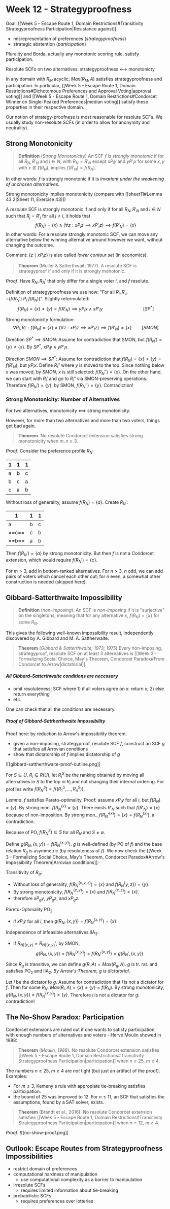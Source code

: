 # Week 12 - Strategyproofness
Goal: [[Week 5 - Escape Route 1, Domain Restrictions#Transitivity Strategyproofness Participation|Resistance against]]
- misrepresentation of preferences (*strategyproofness*)
- strategic abstention (*participation*)

Plurality and Borda, actually any monotonic scoring rule, satisfy participation.

Resolute SCFs on two alternatives: strategyproofness <--> monotonicty

In any domain with $R_M$ acyclic, $Max(R_M, A)$ satisfies strategyproofness and participation. In particular, [[Week 5 - Escape Route 1, Domain Restrictions#Dichotomous Preferences and Approval Voting|approval voting]] and [[Week 5 - Escape Route 1, Domain Restrictions#Condorcet Winner on Single-Peaked Preferences|median voting]] satisfy these properties in their respective domain.

Our notion of strategy-proofness is most reasonable for resolute SCFs. We usually study non-resolute SCFs (in order to allow for anonymity and neutrality).

## Strong Monotonicity
> **Definition** (*Strong Monotonicity*)
> An SCF $f$ is *strongly monotonic* if for all $R_N, R'_N$ and $i \in N$, with $R_N = R'_N$ except $x P_i y$ and $y P'_i x$ for some $x, y$ with $x \notin f(R_N)$, implies $f(R'_N) = f(R_N)$.

In other words: $f$ is strongly monotonic if it is *invariant under the weakening of unchosen alternatives*.

Strong monotonicity implies monotonicity (compare with [[sheet11#Lemma 43 2|Sheet 11, Exercise 43]])

A *resolute* SCF is strongly monotonic if and only if for all $R_N, R'_N$ and $i \in N$ such that $R_j = R'_j$ for all $j\neq i$, it holds that $$f(R_N) = \{x\} \wedge \bigg(\forall z: x P_i z \implies x P'_i z\bigg) \implies f(R'_N) = \{x\}$$
In other words: For a resolute strongly monotonic SCF, we can move any alternative below the winning alternative around however we want, without changing the outcome.

Comment: $\{z \mid x P_i z\}$ is also called *lower contour set* (in economics).

> **Theorem** (Muller & Satterthwait; 1977).
> A resolute SCF is strategyproof if and only if it is strongly monotonic.

*Proof*. Have $R_N, R_N'$ that only differ for a single voter $i$, and $f$ resolute.

Definition of strategyproofness we use now: "For all $R_i, R'_i$, $\neg (f(R_N') ~P_i~ f(R_N))$". Slightly reformulated: $$f(R_N) = \{x\} \neq \{y\} = f(R'_N) \implies y P_i x \wedge x P'_i y \qquad\qquad\qquad\qquad [SP^\ast]$$

Strong monotonicity formulation:
$$\forall R_i, R_i': f(R_N) = \{x\} \wedge (\forall z: x P_i z \implies x P'_i z) \implies f(R'_N) = \{x\} \qquad [SMON]$$

Direction $SP^\ast \implies SMON$: Assume for contradiction that SMON, but $f(R_N') = \{y\} \neq \{x\}$. By $SP^\ast$, $x P_i y \wedge y P'_i x$.

Direction $SMON \implies SP^\ast$: Assume for contradiction that $f(R_N) = \{x\} \neq \{y\} = f(R'_N)$, but $y P_i x$. Define $R_i''$ where $y$ is moved to the top. Since nothing below $x$ was moved, by $SMON$, $x$ is still selected: $f(R_N'') = \{x\}$. On the other hand, we can start with $R_i'$  and go to $R_i''$ via SMON-preserving operations. Therefore $f(R_N') = \{y\}$, by SMON, $f(R_N'') = \{y\}$. Contradiction!


### Strong Monotonicity: Number of Alternatives
For two alternatives, monotonicity <==> strong monotonicity.

However,  for more than two alternatives and more than two voters, things get bad again.

> **Theorem**. 
> No resolute Condorcet extension satisfies strong monotonicity when $m, n \geq 3$.

*Proof*. 
Consider the preference profile $R_N$:

| 1   | 1   | 1   |
| --- | --- | --- |
| a   | b   | c   |
| b   | c   | a   |
| c   | a   | b   |

Without loss of generality, assume $f(R_N) = \{a\}$. Create $R_N'$:

| 1     | 1   | 1   |
| ----- | --- | --- |
| a     | b   | c   |
| ==c== | c   | b   |
| ==b== | a   | b   |

Then $f(R_N') = \{a\}$ by strong monotonicity. But then $f$ is not a Condorcet extension, which would require $f(R_N') = \{c\}$.

For $m > 3$, add in bottom-ranked alternatives. For $n > 3$, $n$ odd, we can add pairs of voters which cancel each other out; for $n$ even, a somewhat other construction is needed (skipped here).

## Gibbard-Satterthwaite Impossibility
> **Definition** (*non-imposing*).
> An SCF is *non-imposing* if it is "surjective" on the singletons, meaning that for any alternative $x$, $f(R_N) = \{x\}$ for some $R_N$.

This gives the following well-known impossibility result, independently discovered by A. Gibbard and M. A. Sattherwaite.

> **Theorem** (*Gibbard & Satterthwaite; 1973; 1975*)
> Every non-imposing, strategyproof, resolute SCF on at least 3 alternatives is [[Week 3 - Formalizing Social Choice, May's Theorem, Condorcet Paradox#From Condorcet to Arrow|dictatorial]].

##### All Gibbard-Satterthwaite conditions are necessary
- omit resoluteness: SCF where 1) if all voters agree on x: return x; 2) else return everything
- etc.

One can check that all the conditions are necessary.

#####  Proof of Gibbard-Sattherthwaite Impossibility
Proof here: by reduction to Arrow's impossibility theorem.

- given a non-imposing, strategyproof, resolute SCF $f$, construct an SCF $g$ that satisfies all Arrovian conditions
- show that dictatorship of $f$ implies dictatorship of $g$

![[gibbard-sattherthwaite-proof-outline.png]]

For $S \subseteq U$, $R_i \in R(U)$, let $R_i^S$ be the ranking obtained by moving all alternatives in $S$ to the top in $R_i$ and not changing their internal ordering. For profiles write $f(R_N^S) = f((R_1^S, \dots, R_n^S))$.

*Lemma*. $f$ satisfies Pareto-optimality.
Proof: assume $x P_i y$ for all $i$, but $f(R_N) = \{y\}$. By strong mon. $f(R_N^{\{x\}} = \{y\}$. There exists $R'_N$ such that $f(R'_N) = \{x\}$ because of non-imposition. By strong mon., $f(R_N'^{\{x\}}) = \{x\} = f(R_N^{\{x\}})$, a contradiction.

Because of PO, $f(R_N^S) \subseteq S$ for all $R_N$ and $S \neq \emptyset$.

Define $g(R_N, \{x, y\}) = f(R_N^{\{x,y\}})$. $g$ is well-defined (by PO of $f$) and the base relation $R_g$ is asymmetric (by resoluteness of $f$). We now check the [[Week 3 - Formalizing Social Choice, May's Theorem, Condorcet Paradox#Arrow's Impossibility Theorem|Arrovian conditions]]:

Transitivity of $R_g$:
- Without loss of generality, $f\left(R_N^{\{x,y,z\}}\right) = \{x\}$ and $f\left(R_N^\{y,z\}\right) = \{y\}$.
- By strong monotonicity, $f\left(R_N^{\{x,y\}}\right) = \{x\}$ and $f\left(R_N^{\{x,z\}}\right) = \{x\}$.
- therefore $x P_g y$, $y P_g z$, and $x P_g z$.

Pareto-Optimality PO${}_{2}$
- if $x P_i y$ for all $i$, then $g(R_N, \{x,y\}) = f(R_N^{\{x,y\}}) = \{x\}$

Independence of infeasible alternatives IIA${}_2$:
- If $R_{N \big| \{x,y\}} = R_{N \big| \{x,y\}}'$, by SMON,$$g(R_N, \{x,y\}) = f(R_N^{\{x,y\}}) = f(R_N'^{\{x,y\}}) = g(R_N', \{x,y\})$$

Since $R_g$ is transitive, we can define $g(R, A) = Max(R_g, A)$. $g$ is tr. rat. and satisfies PO${}_2$ and IIA${}_2$. *By Arrow's Theorem, $g$ is dictatorial*.

Let $i$ be the dictator fo $g$. Assume for contradiction that $i$ is *not* a dictator for $f$: Then for some $R_N$, $Max(R_i, A) = \{x\} \neq \{y\} = f(R_N)$. By strong monotonicity, $g(R_N, \{x,y\}) = f(R_N^{\{x,y\}}) = \{y\}$. Therefore $i$ is not a dictator for $g$: contradiction!



## The No-Show Paradox: Participation
Condorcet extensions are ruled out if one wants to satisfy participation, with enough numbers of alternatives and voters - Hervé Moulin showed in 1988:

> **Theorem** (*Moulin, 1988*).
> No resolute Condorcet extension satisfies [[Week 5 - Escape Route 1, Domain Restrictions#Transitivity Strategyproofness Participation|participation]] when $n \geq 25$, $m \geq 4$.

The numbers $n \geq 25$, $m \geq 4$ are *not* tight (but just an artifact of the proof). Examples:
- For $m \leq 3$, Kemeny's rule with appropiate tie-breaking satisfies participation.
- the bound of 25 was improved to 12. For $n \leq 11$, an SCF that satisfies the assumptions, found by a SAT solver, exists.

> **Theorem** (Brandt et al., 2016).
> No resolute Condorcet extension satisfies [[Week 5 - Escape Route 1, Domain Restrictions#Transitivity Strategyproofness Participation|participation]] when $n \geq 12$, $m \geq 4$.

*Proof*. ![[no-show-proof.png]]

## Outlook: Escape Routes from Strategyproofness Impossibilities
- restrict domain of preferences
- computational hardness of manipulation
	- use computational complexity as a barrier to manipulation
- irresolute SCFs
	- requires limited information about tie-breaking
- probabilistic SCFs
	- requires preferences over lotteries

